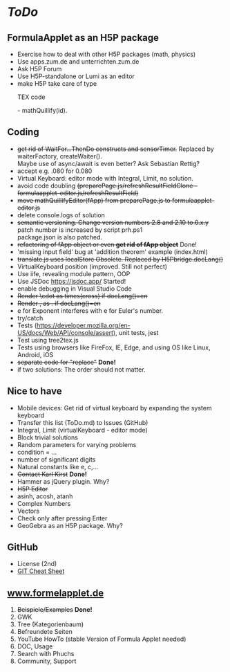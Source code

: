 # *ToDo* #

## FormulaApplet as an H5P package
* Exercise how to deal with other H5P packages (math, physics)
* Use apps.zum.de and unterrichten.zum.de
* Ask H5P Forum
* Use H5P-standalone or Lumi as an editor
* make H5P take care of type <p class="formula_applet solution" id="bla">TEX code</p> - mathQuillify(id).
## Coding
* <del>get rid of WaitFor...ThenDo constructs and sensorTimer.</del> Replaced by waiterFactory, createWaiter().<br> 
Maybe use of async/await is even better? Ask Sebastian Rettig?
* accept e.g. .080 for 0.080
* Virtual Keyboard: editor mode with Integral, Limit, no solution.
* avoid code doubling <del>(preparePage.js/refreshResultFieldClone - formulaapplet-editor.js/refreshResultField)</del>
* <del>move mathQuillifyEditor(fApp) from preparePage.js to formulaapplet-editor.js</del>
* delete console.logs of solution
* <del>semantic versioning. Change version numbers 2.8 and 2.10 to 0.x.y</del> patch number is increased by script prh.ps1<br/>
  package.json is also patched.
* <del>refactoring of fApp object or even **get rid of fApp object**</del> Done!
* 'missing input field' bug at 'addition theorem' example (index.html)
* <del>translate.js uses localStore<del> Obsolete. Replaced by H5Pbridge.docLang()
* VirtualKeyboard position (improved. Still not perfect)
* Use iife, revealing module pattern, OOP
* Use JSDoc https://jsdoc.app/ Started!
* enable debugging in Visual Studio Code
* <del>Render \cdot as times(cross) if docLang()=en</del>
* <del>Render , as . if docLang()=en</del>
* e for Exponent interferes with e for Euler's number.
* try/catch
* Tests (https://developer.mozilla.org/en-US/docs/Web/API/console/assert), unit tests, jest
* Test using tree2tex.js
* Tests using browsers like FireFox, IE, Edge, and using OS like Linux, Android, iOS
* <del>separate code for "replace"</del> **Done!**
* if two solutions: The order should not matter.

## Nice to have
* Mobile devices: Get rid of virtual keyboard by expanding the system keyboard
* Transfer this list (ToDo.md) to Issues (GitHub)
* Integral, Limit (virtualKeyboard - editor mode)
* Block trivial solutions
* Random parameters for varying problems
* condition = ...
* number of significant digits
* Natural constants like e, c,...
* <del>Contact Karl Kirst</del> **Done!**
* Hammer as jQuery plugin. Why?
* <del>H5P Editor</del>
* asinh, acosh, atanh
* Complex Numbers
* Vectors
* Check only after pressing Enter
* GeoGebra as an H5P package. Why?
## GitHub
* License (2nd)
* [GIT Cheat Sheet](../../git-cheat.php "Spickzettel für GIT")
## www.formelapplet.de
1) <del>Beispiele/Examples</del> **Done!**
1) GWK
1) Tree (Kategorienbaum)
1) Befreundete Seiten
1) YouTube HowTo (stable Version of Formula Applet needed)
1) DOC, Usage
1) Search with Phuchs
1) Community, Support
